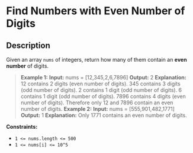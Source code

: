 # Find Numbers with Even Number of Digits

## Description

Given an array `nums` of integers, return how many of them contain an **even number** of digits.

>**Example 1:**
>**Input:** nums = [12,345,2,6,7896]
>**Output:** 2
>**Explanation:** 12 contains 2 digits (even number of digits).
345 contains 3 digits (odd number of digits).
2 contains 1 digit (odd number of digits).
6 contains 1 digit (odd number of digits).
7896 contains 4 digits (even number of digits).
Therefore only 12 and 7896 contain an even number of digits.
>**Example 2:**
>**Input:** nums = [555,901,482,1771]
**Output:** 1
**Explanation:**
Only 1771 contains an even number of digits.

**Constraints:**

- `1 <= nums.length <= 500`
- `1 <= nums[i] <= 10^5`

